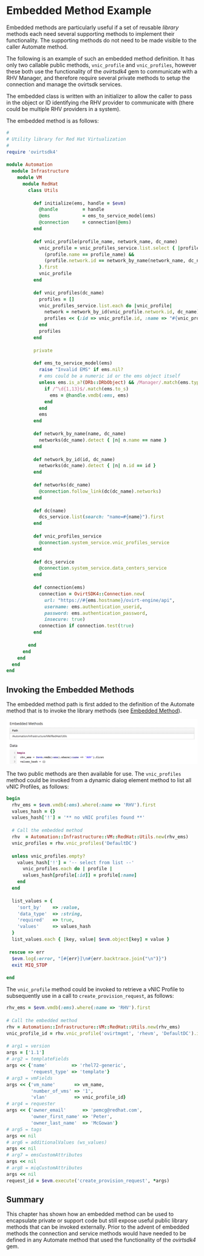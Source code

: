 # Embedded Method Example

Embedded methods are particularly useful if a set of reusable _library_ methods each need several supporting methods to implement their functionality. The supporting methods do not need to be made visible to the caller Automate method.

The following is an example of such an embedded method definition. It has only two callable public methods, `vnic_profile` and `vnic_profiles`, however these both use the functionality of the _ovirtsdk4_ gem to communicate with a RHV Manager, and therefore require several private methods to setup the connection and manage the ovirtsdk services.

The embedded class is written with an initializer to allow the caller to pass in the object or ID identifying rhe RHV provider to communicate with (there could be multiple RHV providers in a system).

The embedded method is as follows:

``` ruby
#
# Utility library for Red Hat Virtualization
#
require 'ovirtsdk4'

module Automation
  module Infrastructure
    module VM
      module RedHat
        class Utils
          
          def initialize(ems, handle = $evm)
            @handle         = handle
            @ems            = ems_to_service_model(ems)
            @connection     = connection(@ems)
          end          

          def vnic_profile(profile_name, network_name, dc_name)
            vnic_profile = vnic_profiles_service.list.select { |profile| 
              (profile.name == profile_name) && 
              (profile.network.id == network_by_name(network_name, dc_name).id)
            }.first
            vnic_profile
          end

          def vnic_profiles(dc_name)
            profiles = []
            vnic_profiles_service.list.each do |vnic_profile|
              network = network_by_id(vnic_profile.network.id, dc_name)
              profiles << {:id => vnic_profile.id, :name => "#{vnic_profile.name} (#{network.name})"}
            end
            profiles
          end
      
          private
      
          def ems_to_service_model(ems)
            raise "Invalid EMS" if ems.nil?
            # ems could be a numeric id or the ems object itself
            unless ems.is_a?(DRb::DRbObject) && /Manager/.match(ems.type.demodulize)
              if /^\d{1,13}$/.match(ems.to_s)
                ems = @handle.vmdb(:ems, ems)
              end
            end
            ems
          end

          def network_by_name(name, dc_name)
            networks(dc_name).detect { |n| n.name == name }
          end

          def network_by_id(id, dc_name)
            networks(dc_name).detect { |n| n.id == id }
          end

          def networks(dc_name)
            @connection.follow_link(dc(dc_name).networks)
          end

          def dc(name)
            dcs_service.list(search: "name=#{name}").first
          end
      
          def vnic_profiles_service
            @connection.system_service.vnic_profiles_service
          end

          def dcs_service
            @connection.system_service.data_centers_service
          end
                
          def connection(ems)
            connection = OvirtSDK4::Connection.new(
              url: "https://#{ems.hostname}/ovirt-engine/api",
              username: ems.authentication_userid,
              password: ems.authentication_password,
              insecure: true)
            connection if connection.test(true)
          end

        end
      end
    end
  end
end
```

## Invoking the Embedded Methods

The embedded method path is first added to the definition of the Automate method that is to invoke the library methods (see [Embedded Method](#i1)).

![Embedded Method](images/screenshot1.png)

The two public methods are then available for use. The `vnic_profiles` method could be invoked from a dynamic dialog element method to list all vNIC Profiles, as follows:

``` ruby
begin
  rhv_ems = $evm.vmdb(:ems).where(:name => 'RHV').first
  values_hash = {}
  values_hash['!'] = '** no vNIC profiles found **'
  
  # Call the embedded method
  rhv  = Automation::Infrastructure::VM::RedHat::Utils.new(rhv_ems)
  vnic_profiles = rhv.vnic_profiles('DefaultDC')
  
  unless vnic_profiles.empty?
    values_hash['!'] = '-- select from list --'
      vnic_profiles.each do | profile |
      values_hash[profile[:id]] = profile[:name]
    end
  end

  list_values = {
    'sort_by'    => :value,
    'data_type'  => :string,
    'required'   => true,
    'values'     => values_hash
  }
  list_values.each { |key, value| $evm.object[key] = value }

 rescue => err
  $evm.log(:error, "[#{err}]\n#{err.backtrace.join("\n")}")
  exit MIQ_STOP

end
```

The `vnic_profile` method could be invoked to retrieve a vNIC Profile to subsequently use in a call to `create_provision_request`, as follows:


``` ruby
rhv_ems = $evm.vmdb(:ems).where(:name => 'RHV').first

# Call the embedded method
rhv = Automation::Infrastructure::VM::RedHat::Utils.new(rhv_ems)
vnic_profile_id = rhv.vnic_profile('ovirtmgmt', 'rhevm', 'DefaultDC').id

# arg1 = version
args = ['1.1']
# arg2 = templateFields
args << {'name'         => 'rhel72-generic',
         'request_type' => 'template'}
# arg3 = vmFields
args << {'vm_name'       => vm_name,
         'number_of_vms' => '1',
         'vlan'          => vnic_profile_id}
# arg4 = requester
args << {'owner_email'      => 'pemcg@redhat.com',
         'owner_first_name' => 'Peter',
         'owner_last_name'  => 'McGowan'}
# arg5 = tags
args << nil
# arg6 = additionalValues (ws_values)
args << nil
# arg7 = emsCustomAttributes
args << nil
# arg8 = miqCustomAttributes
args << nil
request_id = $evm.execute('create_provision_request', *args)
```

## Summary

This chapter has shown how an embedded method can be used to encapsulate private or support code but still expose useful public library methods that can be invoked externally. Prior to the advent of embedded methods the connection and service methods would have needed to be defined in any Automate method that used the functionality of the _ovirtsdk4_ gem. 